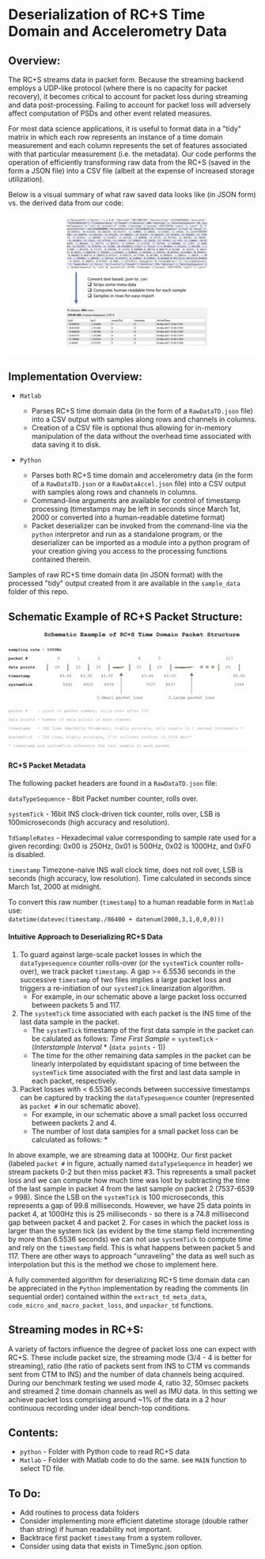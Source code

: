 Deserialization of RC+S Time Domain and Accelerometry Data
==

Overview: 
-------------

The RC+S streams data in packet form. Because the streaming backend employs a UDP-like protocol (where there is no capacity for packet recovery), it becomes critical to account for packet loss during streaming and data post-processing. Failing to account for packet loss will adversely affect computation of PSDs and other event related measures.

For most data science applications, it is useful to format data in a "tidy" matrix in which each row represents an instance of a time domain measurement and each column represents the set of features associated with that particular measurement (i.e. the metadata). Our code performs the operation of efficiently transforming raw data from the RC+S (saved in the form a JSON file) into a CSV file (albeit at the expense of increased storage utilization).

Below is a visual summary of what raw saved data looks like (in JSON form) vs. the derived data from our code:

![converting .json to .csv](figures/conversion.jpg)

Implementation Overview: 
-------------

* `Matlab`
	* Parses RC+S time domain data (in the form of a `RawDataTD.json` file) into a CSV output with samples along rows and channels in columns.
	* Creation of a CSV file is optional thus allowing for in-memory manipulation of the data without the overhead time associated with data saving it to disk.

* `Python`
	* Parses both RC+S time domain and accelerometry data (in the form of a `RawDataTD.json` or a `RawDataAccel.json` file) into a  CSV output with samples along rows and channels in columns.
	* Command-line arguments are available for control of timestamp processing (timestamps may be left in seconds since March 1st, 2000 or converted into a human-readable datetime format)
	* Packet deserializer can be invoked from the command-line via the `python` interpretor and run as a standalone program, or the deserializer can be imported as a module into a python program of your creation giving you access to the processing functions contained therein.

Samples of raw RC+S time domain data (in JSON format) with the processed "tidy" output created from it are available in the `sample_data` folder of this repo.

Schematic Example of RC+S Packet Structure: 
-------------

![RC+S schematics](figures/packet-loss.jpg)

#### RC+S Packet Metadata

The following packet headers are found in a `RawDataTD.json` file:

`dataTypeSequence` - 8bit Packet number counter, rolls over.

`systemTick` - 16bit INS clock-driven tick counter, rolls over, LSB is 100microseconds (high accuracy and resolution).

`TdSampleRates` - Hexadecimal value corresponding to sample rate used for a given recording: 0x00 is 250Hz, 0x01 is 500Hz, 0x02 is 1000Hz, and 0xF0 is disabled.   

`timestamp`  Timezone-naive INS wall clock time, does not roll over, LSB is seconds (high accuracy, low resolution). Time calculated in seconds since March 1st, 2000 at midnight.

To convert this raw number (`timestamp`) to a human readable form in `Matlab` use:   
`datetime(datevec(timestamp./86400 + datenum(2000,3,1,0,0,0)))`

#### Intuitive Approach to Deserializing RC+S Data

1. To guard against large-scale packet losses in which the `dataTypesequence` counter rolls-over (or the `systemTick` counter rolls-over), we track packet `timestamp`. A gap >= 6.5536 seconds in the successive `timestamp` of two files implies a large packet loss and triggers a re-initiation of our `systemTick` linearization algorithm.
	* For example, in our schematic above a large packet loss occurred between packets 5 and 117.
2. The `systemTick` time associated with each packet is the INS time of the last data sample in the packet.
	* The  `systemTick` timestamp of the first data sample in the packet can be calulated as follows: _Time First Sample_ = `systemTick` - (_Interstample Interval_ * (`data points` - 1))
	* The time for the other remaining data samples in the packet can be linearly interpolated by equidistant spacing of time between the `systemTick` time associated with the first and last data sample in each packet, respectively.
3. Packet losses with < 6.5536 seconds between successive timestamps can be captured by tracking the `dataTypesequence` counter (represented as `packet #` in our schematic above). 
	* For example, in our schematic above a small packet loss occurred between packets 2 and 4.
	* The number of lost data samples for a small packet loss can be calculated as follows:
		*

In above example, we are streaming data at 1000Hz. Our first packet (labeled `packet #` in figure, actually named `dataTypeSequence` in header) we stream packets 0-2 but then miss packet #3. This represents a small packet loss and we can compute how much time was lost by subtracting the time of the last sample in packet 4 from the last sample on packet 2 (7537-6539 = 998). Since the LSB on the `systemTick` is 100 microseconds, this represents a gap of 99.8 milliseconds. However, we have 25 data points in packet 4, at 1000Hz this is 25 milliseconds - so there is a 74.8 millisecond gap between packet 4 and packet 2. For cases in which the packet loss is larger than the system tick (as evident by the time stamp field incrementing by more than 6.5536 seconds) we can not use `systemTick` to compute time and rely on the `timestamp` field. This is what happens between packet 5 and 117. There are other ways to approach "unraveling" the data as well such as interpolation but this is the method we chose to implement here.

A fully commented algorithm for deserializing RC+S time domain data can be appreciated in the `Python` implementation by reading the comments (in sequential order) contained within the `extract_td_meta_data`, `code_micro_and_macro_packet_loss`, and `unpacker_td` functions.

Streaming modes in RC+S: 
-------------
A variety of factors influence the degree of packet loss one can expect with RC+S. These include packet size, the streaming mode (3/4 - 4 is better for streaming), ratio (the ratio of packets sent from INS to CTM vs commands sent from CTM to INS) and the number of data channels being acquired. During our benchmark testing we used mode 4, ratio 32, 50msec packets and streamed 2 time domain channels as well as IMU data. In this setting we achieve packet loss comprising around ~1% of the data in a 2 hour continuous recording under ideal bench-top conditions. 

Contents: 
-------------

* `python`    - Folder with Python code to read RC+S data 
* `Matlab` - Folder with Matlab code to do the same. see `MAIN` function to select TD file. 

To Do: 
-------------
* Add routines to process data folders 
* Consider implementing more efficient datetime storage (double rather than string) if human readability not important. 
* Backtrace first packet `timestamp` from a system rollover. 
* Consider using data that exists in TimeSync.json option.